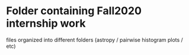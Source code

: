 # Folder containing Fall2020 internship work 
files organized into different folders (astropy / pairwise histogram plots / etc)
